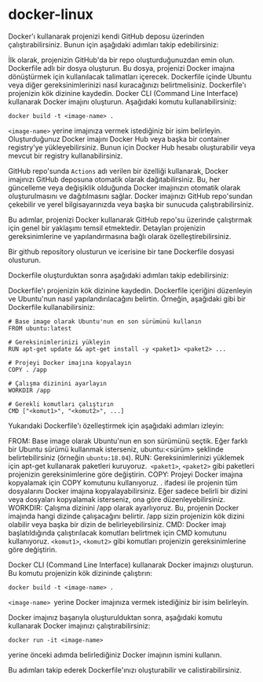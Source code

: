 # docker-linux


Docker'ı kullanarak projenizi kendi GitHub deposu üzerinden çalıştırabilirsiniz. Bunun için aşağıdaki adımları takip edebilirsiniz:

İlk olarak, projenizin GitHub'da bir repo oluşturduğunuzdan emin olun.
Dockerfile adlı bir dosya oluşturun. Bu dosya, projenizi Docker imajına dönüştürmek için kullanılacak talimatları içerecek. Dockerfile içinde Ubuntu veya diğer gereksinimlerinizi nasıl kuracağınızı belirtmelisiniz.
Dockerfile'ı projenizin kök dizinine kaydedin.
Docker CLI (Command Line Interface) kullanarak Docker imajını oluşturun. Aşağıdaki komutu kullanabilirsiniz:

`docker build -t <image-name> .`

`<image-name>` yerine imajınıza vermek istediğiniz bir isim belirleyin.
Oluşturduğunuz Docker imajını Docker Hub veya başka bir container registry'ye yükleyebilirsiniz. Bunun için Docker Hub hesabı oluşturabilir veya mevcut bir registry kullanabilirsiniz.

GitHub repo'sunda `Actions` adı verilen bir özelliği kullanarak, Docker imajınızı GitHub deposuna otomatik olarak dağıtabilirsiniz. Bu, her güncelleme veya değişiklik olduğunda Docker imajınızın otomatik olarak oluşturulmasını ve dağıtılmasını sağlar.
Docker imajınızı GitHub repo'sundan çekebilir ve yerel bilgisayarınızda veya başka bir sunucuda çalıştırabilirsiniz.

Bu adımlar, projenizi Docker kullanarak GitHub repo'su üzerinde çalıştırmak için genel bir yaklaşımı temsil etmektedir. Detayları projenizin gereksinimlerine ve yapılandırmasına bağlı olarak özelleştirebilirsiniz.

Bir github repository olusturun ve icerisine bir tane Dockerfile dosyasi olusturun.

Dockerfile oluşturduktan sonra aşağıdaki adımları takip edebilirsiniz:

Dockerfile'ı projenizin kök dizinine kaydedin.
Dockerfile içeriğini düzenleyin ve Ubuntu'nun nasıl yapılandırılacağını belirtin. Örneğin, aşağıdaki gibi bir Dockerfile kullanabilirsiniz:

```
# Base image olarak Ubuntu'nun en son sürümünü kullanın
FROM ubuntu:latest

# Gereksinimlerinizi yükleyin
RUN apt-get update && apt-get install -y <paket1> <paket2> ...

# Projeyi Docker imajına kopyalayın
COPY . /app

# Çalışma dizinini ayarlayın
WORKDIR /app

# Gerekli komutları çalıştırın
CMD ["<komut1>", "<komut2>", ...]
```

Yukarıdaki Dockerfile'ı özelleştirmek için aşağıdaki adımları izleyin:

FROM: Base image olarak Ubuntu'nun en son sürümünü seçtik. Eğer farklı bir Ubuntu sürümü kullanmak isterseniz, ubuntu:<sürüm> şeklinde belirtebilirsiniz (örneğin `ubuntu:18.04`).
RUN: Gereksinimlerinizi yüklemek için apt-get kullanarak paketleri kuruyoruz.` <paket1>`, `<paket2>` gibi paketleri projenizin gereksinimlerine göre değiştirin.
COPY: Projeyi Docker imajına kopyalamak için COPY komutunu kullanıyoruz. . ifadesi ile projenin tüm dosyalarını Docker imajına kopyalayabilirsiniz. Eğer sadece belirli bir dizini veya dosyaları kopyalamak isterseniz, ona göre düzenleyebilirsiniz.
WORKDIR: Çalışma dizinini /app olarak ayarlıyoruz. Bu, projenin Docker imajında hangi dizinde çalışacağını belirtir. /app sizin projenizin kök dizini olabilir veya başka bir dizin de belirleyebilirsiniz.
CMD: Docker imajı başlatıldığında çalıştırılacak komutları belirtmek için CMD komutunu kullanıyoruz. `<komut1>`, `<komut2>` gibi komutları projenizin gereksinimlerine göre değiştirin.

Docker CLI (Command Line Interface) kullanarak Docker imajınızı oluşturun. Bu komutu projenizin kök dizininde çalıştırın:

`docker build -t <image-name> .`

`<image-name> `yerine Docker imajınıza vermek istediğiniz bir isim belirleyin.

Docker imajınız başarıyla oluşturulduktan sonra, aşağıdaki komutu kullanarak Docker imajınızı çalıştırabilirsiniz:

`docker run -it <image-name>`

<image-name> yerine önceki adımda belirlediğiniz Docker imajının ismini kullanın.

Bu adımları takip ederek Dockerfile'ınızı oluşturabilir ve calistirabilirsiniz.
